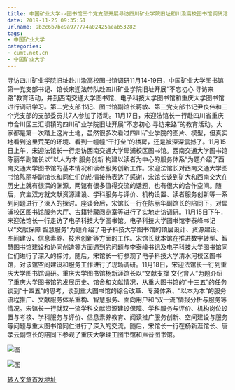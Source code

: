 ```yaml
---
title: 中国矿业大学->图书馆三个党支部开展寻访四川矿业学院旧址和川渝高校图书馆调研活动 | cumt.net.cn
date: 2019-11-25 09:35:51
urlname: 9b2c6b7be9a977774a02425aeab53282
tags: 
- 中国矿业大学
categories:
- cumt.net.cn
- 中国矿业大学
---
```

寻访四川矿业学院旧址赴川渝高校图书馆调研11月14-19日，中国矿业大学图书馆第一党支部书记、馆长宋迎法带队赴四川矿业学院旧址开展“不忘初心 寻访来路”教育活动，并到西南交通大学图书馆、电子科技大学图书馆和重庆大学图书馆进行调研学习。第二党支部书记、图书馆副馆长蒋敏、第三党支部书记尹良伟和三个党支部的支部委员共7人参加了活动。11月17日，宋迎法馆长一行赴四川省重庆市合川区三汇坝镇的四川矿业学院旧址开展“不忘初心 寻访来路”的教育活动。大家都是第一次踏上这片土地，虽然很多次看过四川矿业学院的图片、模型，但真实地看到这里荒芜的环境、看到一幢幢“干打垒”的楼房，还是被深深震撼了。11月15日上午，宋迎法馆长一行走访西南交通大学犀浦校区图书馆。西南交通大学图书馆陈丽华副馆长以“以人为本 服务创新 构建以读者为中心的服务体系”为题介绍了西南交通大学图书馆的基本情况和读者服务创新工作。宋迎法馆长对西南交通大学图书馆陈丽华副馆长和同仁们的热情接待表达了感谢，宋馆长谈到矿大和西南交大在历史上就有很深的渊源，两馆有很多值得交流的话题，也有很大的合作空间。随后，宾主双方就文献资源建设、学科服务与评价、机构设置、读者服务创新等一系列问题进行了深入的探讨。座谈会后，宋馆长一行在陈丽华副馆长的陪同下，对犀浦校区图书馆服务大厅、古籍特藏阅览室等进行了实地走访调研。11月15日下午，宋迎法馆长一行走访了电子科技大学图书馆。电子科技大学图书馆李泰峰书记以“文献保障 智慧服务”为题介绍了电子科技大学图书馆的顶层设计、资源建设、空间建设、信息素养、技术创新等方面的工作。宋馆长就本馆在推进数字转型、智慧图书馆建设和协同创造等方面遇到的问题与李泰峰书记及电子科技大学图书馆同仁们进行了深入的探讨。随后，宋馆长一行参观了电子科技大学清水河校区图书馆，对该馆空间建设和服务工作进行了现场调研。11月18日，宋迎法馆长一行到重庆大学图书馆调研。重庆大学图书馆杨新涯馆长以“文献支撑 文化育人”为题介绍了重庆大学图书馆的发展历史、馆舍和文献情况，从重大图书馆的“十三五”的任务谈到“十四五”的思考，谈到重大图书馆的综合改革、专藏体系、“以本为本”的服务流程推广、文献服务体系重构、智慧服务、面向用户和“双一流”情报分析与服务等情况。宋馆长一行就双一流学科文献资源建设保障、学科服务与评价、机构岗位设置与考核、学科服务与评价、信息素养教育、阅读推广服务创新、空间建设与服务等问题与重大图书馆同仁进行了深入的交流。随后，宋馆长一行在杨新涯馆长、唐孝云副馆长的陪同下参观了重庆大学理工图书馆和声音图书馆。

![图](http://xwzx.cumt.edu.cn/_upload/article/images/82/cd/a8149ff047f98484986ba330fd8b/4f7a7119-11e1-4ce0-8ff7-0b599d7e19b0.png)

![图](http://xwzx.cumt.edu.cn/_upload/article/images/82/cd/a8149ff047f98484986ba330fd8b/177cc088-e9f6-45b4-8c57-d63688a72bf1.png)

[转入文章首发地址](http://xwzx.cumt.edu.cn/68/c6/c523a551110/page.htm)